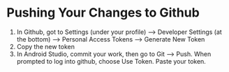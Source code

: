 # Pushing Your Changes to Github


1. In Github, got to Settings (under your profile) --> Developer Settings (at the bottom) --> Personal Access Tokens --> Generate New Token
2. Copy the new token
3. In Android Studio, commit your work, then go to Git --> Push. When prompted to log into github, choose Use Token. Paste your token.

